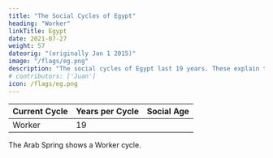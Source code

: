 ```yaml
---
title: "The Social Cycles of Egypt"
heading: "Worker"
linkTitle: Egypt
date: 2021-07-27
weight: 57
dateorig: "(originally Jan 1 2015)"
image: "/flags/eg.png"
description: "The social cycles of Egypt last 19 years. These explain the Arab spring"
# contributors: ['Juan']
icon: /flags/eg.png
---
```




Current Cycle | Years per Cycle | Social Age
--- | --- | ---
Worker | 19 | 


The Arab Spring shows a Worker cycle.